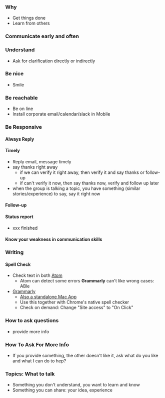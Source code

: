 ### Why
- Get things done
- Learn from others

### Communicate early and often

### Understand
- Ask for clarification directly or indirectly

### Be nice
- Smile

### Be reachable
- Be on line
- Install corporate email/calendar/slack in Mobile

### Be Responsive
#### Always Reply
#### Timely
- Reply email, message timely
- say thanks right away
    - if we can verify it right away, then verify it and say thanks or follow-up
    - if can't verify it now, then say thanks now, verify and follow up later
- when the group is talking a topic, you have something (similar stories/experience) to say, say it right now

#### Follow-up
#### Status report
- xxx finished

#### Know your weakness in communication skills

### Writing
#### Spell Check
- Check text in both [Atom](http://massivetechinterview.blogspot.com/2016/01/atom-github-editor.html)
  - Atom can detect some errors **Grammarly** can't like wrong cases: ABle
- [Grammarly](https://chrome.google.com/webstore/detail/grammarly-for-chrome/kbfnbcaeplbcioakkpcpgfkobkghlhen)
    - [Also a standalone Mac App](https://app.grammarly.com/)
    - Use this together with Chrome's native spell checker
    - Check on demand: Change "Site access" to "On Click"

### How to ask questions
- provide more info
### How To Ask For More Info
- If you provide something, the other doesn't like it, ask what do you like and what I can do to hep?

### Topics: What to talk
- Something you don't understand, you want to learn and know
- Something you can share: your idea, experience